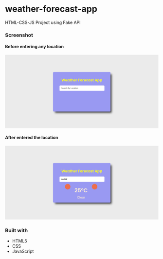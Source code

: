 # weather-forecast-app
HTML-CSS-JS Project using Fake API

### Screenshot
#### Before entering any location
![view1](https://github.com/PoonamChopade99/weather-forecast-app/blob/master/images/view-1.PNG)

#### After entered the location
![view2](https://github.com/PoonamChopade99/weather-forecast-app/blob/master/images/view-2.PNG)

### Built with
- HTML5 
- CSS 
- JavaScript
